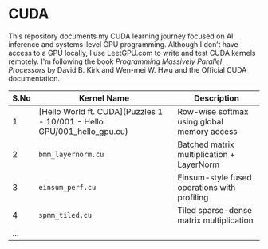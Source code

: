 # CUDA

This repository documents my CUDA learning journey focused on AI inference and systems-level GPU programming.
Although I don’t have access to a GPU locally, I use LeetGPU.com to write and test CUDA kernels remotely.
I'm following the book *Programming Massively Parallel Processors* by David B. Kirk and Wen-mei W. Hwu and the Official CUDA documentation.  

| S.No | Kernel Name        | Description                                  |
| ---- | ------------------ | -------------------------------------------- |
| 1    | [Hello World ft. CUDA](Puzzles 1 - 10/001 - Hello GPU/001_hello_gpu.cu) | Row-wise softmax using global memory access  |
| 2    | `bmm_layernorm.cu` | Batched matrix multiplication + LayerNorm    |
| 3    | `einsum_perf.cu`   | Einsum-style fused operations with profiling |
| 4    | `spmm_tiled.cu`    | Tiled sparse-dense matrix multiplication     |
| ...  |                    |                                              |

